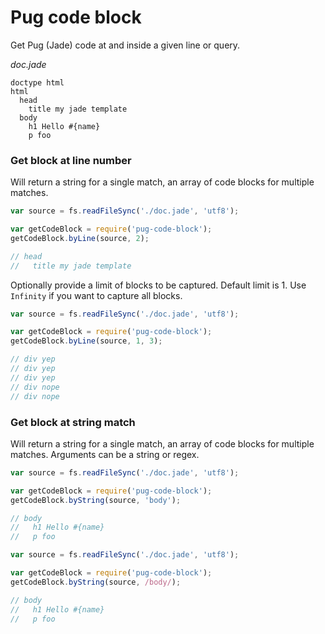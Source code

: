 # Pug code block
Get Pug (Jade) code at and inside a given line or query.


_doc.jade_
```jade
doctype html
html
  head
    title my jade template
  body
    h1 Hello #{name}
    p foo
```

### Get block at line number
Will return a string for a single match, an array of code blocks for multiple matches.

```js
var source = fs.readFileSync('./doc.jade', 'utf8');

var getCodeBlock = require('pug-code-block');
getCodeBlock.byLine(source, 2);

// head
//   title my jade template
```

Optionally provide a limit of blocks to be captured. Default limit is 1. Use `Infinity` if you want to capture all blocks.

```js
var source = fs.readFileSync('./doc.jade', 'utf8');

var getCodeBlock = require('pug-code-block');
getCodeBlock.byLine(source, 1, 3);

// div yep
// div yep
// div yep
// div nope
// div nope
```


### Get block at string match
Will return a string for a single match, an array of code blocks for multiple matches. Arguments can be a string or regex.

```js
var source = fs.readFileSync('./doc.jade', 'utf8');

var getCodeBlock = require('pug-code-block');
getCodeBlock.byString(source, 'body');

// body
//   h1 Hello #{name}
//   p foo
```

```js
var source = fs.readFileSync('./doc.jade', 'utf8');

var getCodeBlock = require('pug-code-block');
getCodeBlock.byString(source, /body/);

// body
//   h1 Hello #{name}
//   p foo
```